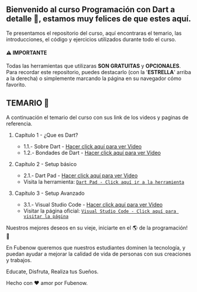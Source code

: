 ## Bienvenido al curso Programación con Dart a detalle 💪, estamos muy felices de que estes aquí.

Te presentamos el repositorio del curso, aquí encontraras el temario, las introducciones, el código y
 ejercicios utilizados durante todo el curso.

#### ⚠️ IMPORTANTE
Todas las herramientas que utilizaras **SON GRATUITAS** y **OPCIONALES**.
Para recordar este repositorio, puedes destacarlo (con la '**ESTRELLA**' arriba a la derecha) o simplemente marcando la página en su navegador cómo favorito.

## TEMARIO 📙

A continuación el temario del curso con sus link de los videos y paginas de referencia.

1. Capítulo 1 - ¿Que es Dart?
    - 1.1.- Sobre Dart - [Hacer click aquí para ver Video](https://fubenow.com)
    - 1.2.- Bondades de Dart - [Hacer click aquí para ver Video](https://fubenow.com)

2. Capítulo 2 - Setup básico 
    - 2.1.- Dart Pad - [Hacer click aquí para ver Video](https://fubenow.com)
    - Visita la herramienta: [`Dart Pad - Click aquí ir a la herramienta`](https://dartpad.dev/)

3. Capítulo 3 - Setup Avanzado
    - 3.1.- Visual Studio Code - [Hacer click aquí para ver Video](https://fubenow.com)
    - Visitar la página oficial: [`Visual Studio Code - Click aquí para visitar la página`](https://code.visualstudio.com/)


Nuestros mejores deseos en su vieje, iniciarte en el 🌎 de la programación! 🎉

En Fubenow queremos que nuestros estudiantes dominen la tecnología, y puedan ayudar a mejorar la calidad de vida de personas con sus creaciones y trabajos.

Educate, Disfruta, Realiza tus Sueños.

Hecho con ❤️ amor por Fubenow.
